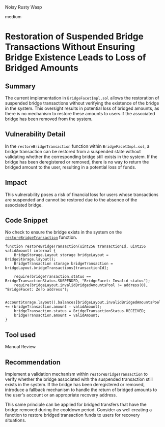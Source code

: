 Noisy Rusty Wasp

medium

# Restoration of Suspended Bridge Transactions Without Ensuring Bridge Existence Leads to Loss of Bridged Amounts

## Summary
The current implementation in `BridgeFacetImpl.sol` allows the restoration of suspended bridge transactions without verifying the existence of the bridge in the system. This oversight results in potential loss of bridged amounts, as there is no mechanism to restore these amounts to users if the associated bridge has been removed from the system.

## Vulnerability Detail
In the `restoreBridgeTransaction` function within `BridgeFacetImpl.sol`, a bridge transaction can be restored from a suspended state without validating whether the corresponding bridge still exists in the system. If the bridge has been deregistered or removed, there is no way to return the bridged amount to the user, resulting in a potential loss of funds.

## Impact
This vulnerability poses a risk of financial loss for users whose transactions are suspended and cannot be restored due to the absence of the associated bridge.

## Code Snippet

No check to ensure the bridge exists in the system on the [`restoreBridgeTransaction`](https://github.com/SYMM-IO/protocol-core/blob/develop/contracts/facets/Bridge/BridgeFacetImpl.sol#L83-L93) function.

```solidity
function restoreBridgeTransaction(uint256 transactionId, uint256 validAmount) internal {
    BridgeStorage.Layout storage bridgeLayout = BridgeStorage.layout();
    BridgeTransaction storage bridgeTransaction = bridgeLayout.bridgeTransactions[transactionId];
    
    require(bridgeTransaction.status == BridgeTransactionStatus.SUSPENDED, "BridgeFacet: Invalid status");
    require(bridgeLayout.invalidBridgedAmountsPool != address(0), "BridgeFacet: Zero address");
    
    AccountStorage.layout().balances[bridgeLayout.invalidBridgedAmountsPool] += (bridgeTransaction.amount - validAmount);
    bridgeTransaction.status = BridgeTransactionStatus.RECEIVED;
    bridgeTransaction.amount = validAmount;
}
```

## Tool used
Manual Review

## Recommendation
Implement a validation mechanism within `restoreBridgeTransaction` to verify whether the bridge associated with the suspended transaction still exists in the system. If the bridge has been deregistered or removed, introduce a fallback mechanism to handle the return of bridged amounts to the user's account or an appropriate recovery address.

This same principle can be applied for bridged transfers that have the bridge removed during the cooldown period. Consider as well creating a function to restore bridged transaction funds to users for recovery situations.